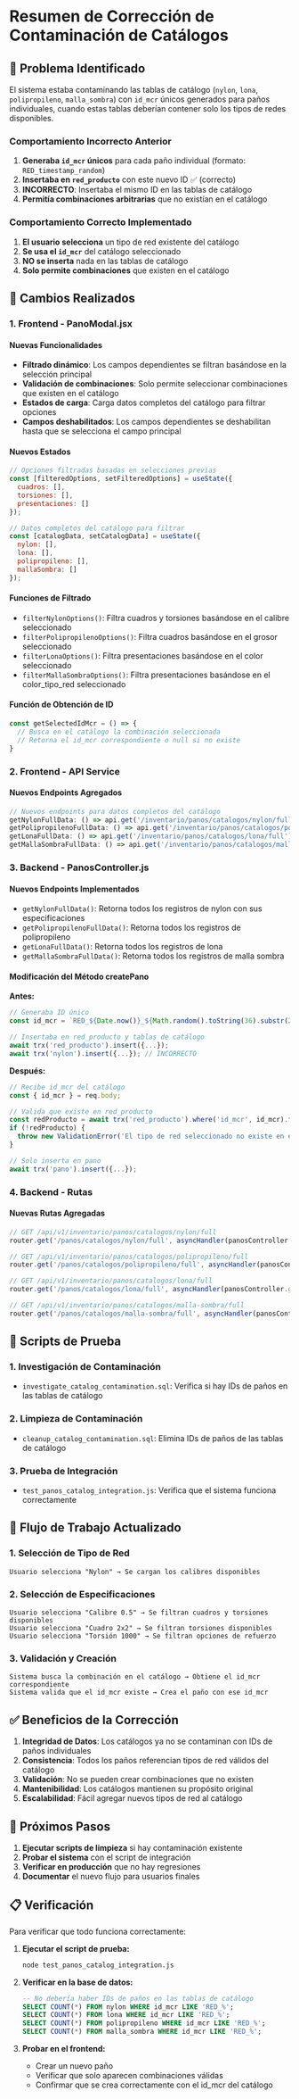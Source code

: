 # Resumen de Corrección de Contaminación de Catálogos

## 🎯 Problema Identificado

El sistema estaba contaminando las tablas de catálogo (`nylon`, `lona`, `polipropileno`, `malla_sombra`) con `id_mcr` únicos generados para paños individuales, cuando estas tablas deberían contener solo los tipos de redes disponibles.

### Comportamiento Incorrecto Anterior
1. **Generaba `id_mcr` únicos** para cada paño individual (formato: `RED_timestamp_random`)
2. **Insertaba en `red_producto`** con este nuevo ID ✅ (correcto)
3. **INCORRECTO**: Insertaba el mismo ID en las tablas de catálogo
4. **Permitía combinaciones arbitrarias** que no existían en el catálogo

### Comportamiento Correcto Implementado
1. **El usuario selecciona** un tipo de red existente del catálogo
2. **Se usa el `id_mcr`** del catálogo seleccionado
3. **NO se inserta** nada en las tablas de catálogo
4. **Solo permite combinaciones** que existen en el catálogo

## 🔧 Cambios Realizados

### 1. Frontend - PanoModal.jsx

#### Nuevas Funcionalidades
- **Filtrado dinámico**: Los campos dependientes se filtran basándose en la selección principal
- **Validación de combinaciones**: Solo permite seleccionar combinaciones que existen en el catálogo
- **Estados de carga**: Carga datos completos del catálogo para filtrar opciones
- **Campos deshabilitados**: Los campos dependientes se deshabilitan hasta que se selecciona el campo principal

#### Nuevos Estados
```javascript
// Opciones filtradas basadas en selecciones previas
const [filteredOptions, setFilteredOptions] = useState({
  cuadros: [],
  torsiones: [],
  presentaciones: []
});

// Datos completos del catálogo para filtrar
const [catalogData, setCatalogData] = useState({
  nylon: [],
  lona: [],
  polipropileno: [],
  mallaSombra: []
});
```

#### Funciones de Filtrado
- `filterNylonOptions()`: Filtra cuadros y torsiones basándose en el calibre seleccionado
- `filterPolipropilenoOptions()`: Filtra cuadros basándose en el grosor seleccionado
- `filterLonaOptions()`: Filtra presentaciones basándose en el color seleccionado
- `filterMallaSombraOptions()`: Filtra presentaciones basándose en el color_tipo_red seleccionado

#### Función de Obtención de ID
```javascript
const getSelectedIdMcr = () => {
  // Busca en el catálogo la combinación seleccionada
  // Retorna el id_mcr correspondiente o null si no existe
}
```

### 2. Frontend - API Service

#### Nuevos Endpoints Agregados
```javascript
// Nuevos endpoints para datos completos del catálogo
getNylonFullData: () => api.get('/inventario/panos/catalogos/nylon/full'),
getPolipropilenoFullData: () => api.get('/inventario/panos/catalogos/polipropileno/full'),
getLonaFullData: () => api.get('/inventario/panos/catalogos/lona/full'),
getMallaSombraFullData: () => api.get('/inventario/panos/catalogos/malla-sombra/full'),
```

### 3. Backend - PanosController.js

#### Nuevos Endpoints Implementados
- `getNylonFullData()`: Retorna todos los registros de nylon con sus especificaciones
- `getPolipropilenoFullData()`: Retorna todos los registros de polipropileno
- `getLonaFullData()`: Retorna todos los registros de lona
- `getMallaSombraFullData()`: Retorna todos los registros de malla sombra

#### Modificación del Método createPano
**Antes:**
```javascript
// Generaba ID único
const id_mcr = `RED_${Date.now()}_${Math.random().toString(36).substr(2, 9)}`;

// Insertaba en red_producto y tablas de catálogo
await trx('red_producto').insert({...});
await trx('nylon').insert({...}); // INCORRECTO
```

**Después:**
```javascript
// Recibe id_mcr del catálogo
const { id_mcr } = req.body;

// Valida que existe en red_producto
const redProducto = await trx('red_producto').where('id_mcr', id_mcr).first();
if (!redProducto) {
  throw new ValidationError('El tipo de red seleccionado no existe en el catálogo');
}

// Solo inserta en pano
await trx('pano').insert({...});
```

### 4. Backend - Rutas

#### Nuevas Rutas Agregadas
```javascript
// GET /api/v1/inventario/panos/catalogos/nylon/full
router.get('/panos/catalogos/nylon/full', asyncHandler(panosController.getNylonFullData));

// GET /api/v1/inventario/panos/catalogos/polipropileno/full
router.get('/panos/catalogos/polipropileno/full', asyncHandler(panosController.getPolipropilenoFullData));

// GET /api/v1/inventario/panos/catalogos/lona/full
router.get('/panos/catalogos/lona/full', asyncHandler(panosController.getLonaFullData));

// GET /api/v1/inventario/panos/catalogos/malla-sombra/full
router.get('/panos/catalogos/malla-sombra/full', asyncHandler(panosController.getMallaSombraFullData));
```

## 🧪 Scripts de Prueba

### 1. Investigación de Contaminación
- `investigate_catalog_contamination.sql`: Verifica si hay IDs de paños en las tablas de catálogo

### 2. Limpieza de Contaminación
- `cleanup_catalog_contamination.sql`: Elimina IDs de paños de las tablas de catálogo

### 3. Prueba de Integración
- `test_panos_catalog_integration.js`: Verifica que el sistema funciona correctamente

## 🔄 Flujo de Trabajo Actualizado

### 1. Selección de Tipo de Red
```
Usuario selecciona "Nylon" → Se cargan los calibres disponibles
```

### 2. Selección de Especificaciones
```
Usuario selecciona "Calibre 0.5" → Se filtran cuadros y torsiones disponibles
Usuario selecciona "Cuadro 2x2" → Se filtran torsiones disponibles
Usuario selecciona "Torsión 1000" → Se filtran opciones de refuerzo
```

### 3. Validación y Creación
```
Sistema busca la combinación en el catálogo → Obtiene el id_mcr correspondiente
Sistema valida que el id_mcr existe → Crea el paño con ese id_mcr
```

## ✅ Beneficios de la Corrección

1. **Integridad de Datos**: Los catálogos ya no se contaminan con IDs de paños individuales
2. **Consistencia**: Todos los paños referencian tipos de red válidos del catálogo
3. **Validación**: No se pueden crear combinaciones que no existen
4. **Mantenibilidad**: Los catálogos mantienen su propósito original
5. **Escalabilidad**: Fácil agregar nuevos tipos de red al catálogo

## 🚀 Próximos Pasos

1. **Ejecutar scripts de limpieza** si hay contaminación existente
2. **Probar el sistema** con el script de integración
3. **Verificar en producción** que no hay regresiones
4. **Documentar** el nuevo flujo para usuarios finales

## 📋 Verificación

Para verificar que todo funciona correctamente:

1. **Ejecutar el script de prueba:**
   ```bash
   node test_panos_catalog_integration.js
   ```

2. **Verificar en la base de datos:**
   ```sql
   -- No debería haber IDs de paños en las tablas de catálogo
   SELECT COUNT(*) FROM nylon WHERE id_mcr LIKE 'RED_%';
   SELECT COUNT(*) FROM lona WHERE id_mcr LIKE 'RED_%';
   SELECT COUNT(*) FROM polipropileno WHERE id_mcr LIKE 'RED_%';
   SELECT COUNT(*) FROM malla_sombra WHERE id_mcr LIKE 'RED_%';
   ```

3. **Probar en el frontend:**
   - Crear un nuevo paño
   - Verificar que solo aparecen combinaciones válidas
   - Confirmar que se crea correctamente con el id_mcr del catálogo 